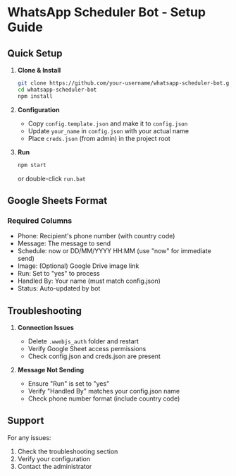 # WhatsApp Scheduler Bot - Setup Guide

## Quick Setup

1. **Clone & Install**
   ```bash
   git clone https://github.com/your-username/whatsapp-scheduler-bot.git
   cd whatsapp-scheduler-bot
   npm install
   ```

2. **Configuration**
   - Copy `config.template.json` and make it to `config.json`
   - Update `your_name` in `config.json` with your actual name
   - Place `creds.json` (from admin) in the project root

3. **Run**
   ```bash
   npm start
   ```
   or double-click `run.bat`

## Google Sheets Format

### Required Columns
- Phone: Recipient's phone number (with country code)
- Message: The message to send
- Schedule: now or DD/MM/YYYY HH:MM (use "now" for immediate send)
- Image: (Optional) Google Drive image link
- Run: Set to "yes" to process
- Handled By: Your name (must match config.json)
- Status: Auto-updated by bot

## Troubleshooting

1. **Connection Issues**
   - Delete `.wwebjs_auth` folder and restart
   - Verify Google Sheet access permissions
   - Check config.json and creds.json are present

2. **Message Not Sending**
   - Ensure "Run" is set to "yes"
   - Verify "Handled By" matches your config.json name
   - Check phone number format (include country code)

## Support

For any issues:
1. Check the troubleshooting section
2. Verify your configuration
3. Contact the administrator 
